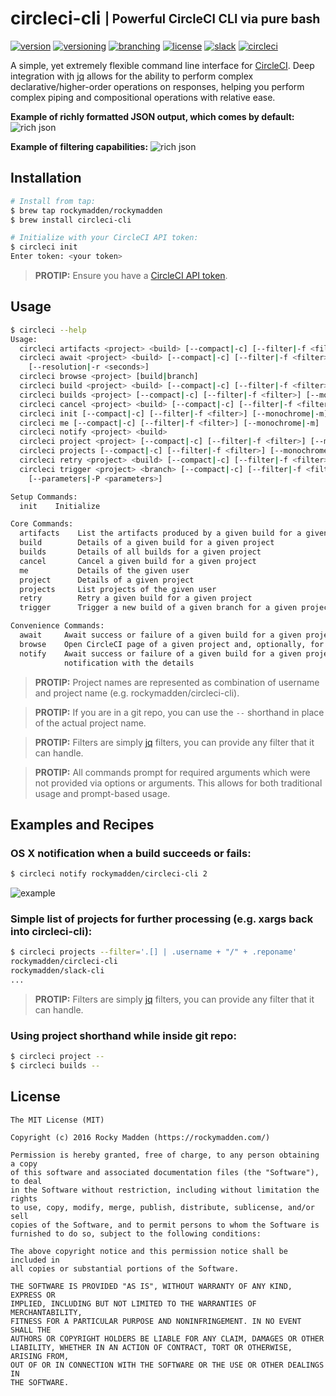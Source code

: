 # circleci-cli <sub><sup>| Powerful CircleCI CLI via pure bash</sup></sub>
[![version](http://img.shields.io/badge/version-v0.0.0-blue.svg)](https://github.com/rockymadden/circleci-cli/releases)
[![versioning](http://img.shields.io/badge/versioning-semver-blue.svg)](http://semver.org/)
[![branching](http://img.shields.io/badge/branching-github%20flow-blue.svg)](https://guides.github.com/introduction/flow/)
[![license](http://img.shields.io/badge/license-mit-blue.svg)](https://opensource.org/licenses/MIT)
[![slack](http://img.shields.io/badge/slack-join-e01563.svg)](https://rockymadden-slackin.herokuapp.com/)
[![circleci](https://circleci.com/gh/rockymadden/circleci-cli.svg?style=shield)](https://circleci.com/gh/rockymadden/circleci-cli)

A simple, yet extremely flexible command line interface for [CircleCI](https://circleci.com). Deep
integration with [jq](https://github.com/stedolan/jq) allows for the ability to perform complex
declarative/higher-order operations on responses, helping you perform complex piping and
compositional operations with relative ease.

__Example of richly formatted JSON output, which comes by default:__
![rich json](http://share.rockymadden.com/463u2x0z0j1v/Image%202016-01-14%20at%2011.36.39%20AM.png)

__Example of filtering capabilities:__
![rich json](http://share.rockymadden.com/0c210D3Q0u2g/Image%202016-01-14%20at%2011.37.16%20AM.png)

## Installation
```bash
# Install from tap:
$ brew tap rockymadden/rockymadden
$ brew install circleci-cli

# Initialize with your CircleCI API token:
$ circleci init
Enter token: <your token>
```

> __PROTIP:__ Ensure you have a [CircleCI API token](https://circleci.com/account/api).

## Usage
```bash
$ circleci --help
Usage:
  circleci artifacts <project> <build> [--compact|-c] [--filter|-f <filter>] [--monochrome|-m]
  circleci await <project> <build> [--compact|-c] [--filter|-f <filter>] [--monochrome|-m]
    [--resolution|-r <seconds>]
  circleci browse <project> [build|branch]
  circleci build <project> <build> [--compact|-c] [--filter|-f <filter>] [--monochrome|-m]
  circleci builds <project> [--compact|-c] [--filter|-f <filter>] [--monochrome|-m]
  circleci cancel <project> <build> [--compact|-c] [--filter|-f <filter>] [--monochrome|-m]
  circleci init [--compact|-c] [--filter|-f <filter>] [--monochrome|-m] [--token|-t <token>]
  circleci me [--compact|-c] [--filter|-f <filter>] [--monochrome|-m]
  circleci notify <project> <build>
  circleci project <project> [--compact|-c] [--filter|-f <filter>] [--monochrome|-m]
  circleci projects [--compact|-c] [--filter|-f <filter>] [--monochrome|-m]
  circleci retry <project> <build> [--compact|-c] [--filter|-f <filter>] [--monochrome|-m]
  circleci trigger <project> <branch> [--compact|-c] [--filter|-f <filter>] [--monochrome|-m]
    [--parameters|-P <parameters>]

Setup Commands:
  init    Initialize

Core Commands:
  artifacts    List the artifacts produced by a given build for a given project
  build        Details of a given build for a given project
  builds       Details of all builds for a given project
  cancel       Cancel a given build for a given project
  me           Details of the given user
  project      Details of a given project
  projects     List projects of the given user
  retry        Retry a given build for a given project
  trigger      Trigger a new build of a given branch for a given project

Convenience Commands:
  await     Await success or failure of a given build for a given project
  browse    Open CircleCI page of a given project and, optionally, for a given build/branch
  notify    Await success or failure of a given build for a given project and create an OS X
            notification with the details
```

> __PROTIP:__ Project names are represented as combination of username and project name
(e.g. rockymadden/circleci-cli).

> __PROTIP:__ If you are in a git repo, you can use the `--` shorthand in place of the actual
project name.

> __PROTIP:__ Filters are simply [jq](https://github.com/stedolan/jq) filters, you can provide any
filter that it can handle.

> __PROTIP:__ All commands prompt for required arguments which were not provided via options or
arguments. This allows for both traditional usage and prompt-based usage.

## Examples and Recipes

### OS X notification when a build succeeds or fails:
```bash
$ circleci notify rockymadden/circleci-cli 2
```

![example](http://share.rockymadden.com/1h2w3x2u2B0f/Screen%20Recording%202016-01-14%20at%2011.24%20AM.gif)

### Simple list of projects for further processing (e.g. xargs back into circleci-cli):
```bash
$ circleci projects --filter='.[] | .username + "/" + .reponame'
rockymadden/circleci-cli
rockymadden/slack-cli
...
```

> __PROTIP:__ Filters are simply [jq](https://stedolan.github.io/jq/manual/) filters, you can
provide any filter that it can handle.

### Using project shorthand while inside git repo:
```bash
$ circleci project --
$ circleci builds --
```

## License
```
The MIT License (MIT)

Copyright (c) 2016 Rocky Madden (https://rockymadden.com/)

Permission is hereby granted, free of charge, to any person obtaining a copy
of this software and associated documentation files (the "Software"), to deal
in the Software without restriction, including without limitation the rights
to use, copy, modify, merge, publish, distribute, sublicense, and/or sell
copies of the Software, and to permit persons to whom the Software is
furnished to do so, subject to the following conditions:

The above copyright notice and this permission notice shall be included in
all copies or substantial portions of the Software.

THE SOFTWARE IS PROVIDED "AS IS", WITHOUT WARRANTY OF ANY KIND, EXPRESS OR
IMPLIED, INCLUDING BUT NOT LIMITED TO THE WARRANTIES OF MERCHANTABILITY,
FITNESS FOR A PARTICULAR PURPOSE AND NONINFRINGEMENT. IN NO EVENT SHALL THE
AUTHORS OR COPYRIGHT HOLDERS BE LIABLE FOR ANY CLAIM, DAMAGES OR OTHER
LIABILITY, WHETHER IN AN ACTION OF CONTRACT, TORT OR OTHERWISE, ARISING FROM,
OUT OF OR IN CONNECTION WITH THE SOFTWARE OR THE USE OR OTHER DEALINGS IN
THE SOFTWARE.
```
